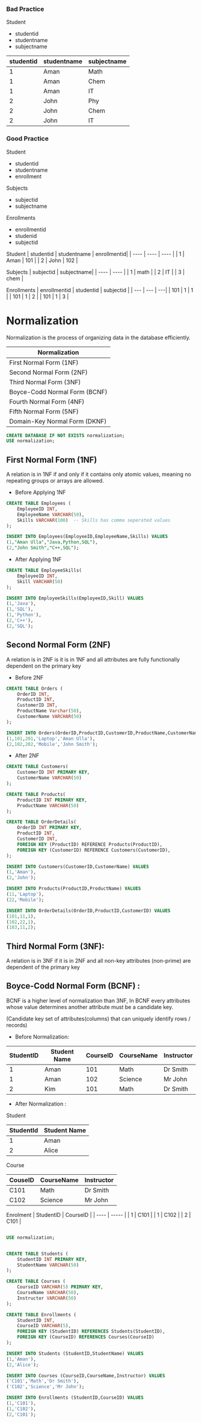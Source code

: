 
### Bad Practice

Student
 - studentid
 - studentname
 - subjectname

|studentid | studentname | subjectname | 
| --- | --- | ---|
| 1 | Aman | Math | 
| 1 | Aman | Chem | 
| 1 | Aman | IT |
| 2 | John | Phy | 
|2 | John | Chem | 
| 2 | John | IT |


### Good Practice

Student
- studentid
- studentname
- enrollment

Subjects
 - subjectid
 - subjectname

Enrollments
 - enrollmentid
 - studenid
 - subjectid



Student
| studentid | studentname | enrollmentid|
| ---- | ---- | ---- |
| 1 | Aman | 101 |
| 2 | John | 102 |


Subjects
| subjectid | subjectname|
| ----  | ---- | 
| 1 | math | 
| 2 | IT | 
| 3 | chem | 


Enrollments
| enrollmentid | studentid | subjectid | 
| --- | --- | ---|
| 101 | 1 | 1 | 
| 101 | 1 | 2 | 
| 101 | 1 | 3 | 


# Normalization 

Normalization is the process of organizing data in the database efficiently.


|Normalization |
| ----- | 
| First Normal Form (1NF)  |
| Second Normal Form (2NF)  |
| Third Normal Form (3NF)  |
| Boyce-Codd Normal Form (BCNF)  |
| Fourth Normal Form (4NF)  |
| Fifth Normal Form (5NF)  |
| Domain-Key Normal Form (DKNF)  |




```sql
CREATE DATABASE IF NOT EXISTS normalization;
USE normalization;
```

## First Normal Form (1NF)

A relation is in 1NF if and only if it contains only atomic values, meaning no repeating groups or arrays are allowed.

- Before Applying 1NF
```sql
CREATE TABLE Employees (
    EmployeeID INT,
    EmployeeName VARCHAR(50),
    Skills VARCHAR(100)  -- Skills has comma seperated values
);

INSERT INTO Employees(EmployeeID,EmployeeName,Skills) VALUES
(1,"Aman Ulla","Java,Python,SQL"),
(2,"John Smith","C++,SQL");
```
- After Applying 1NF
```sql
CREATE TABLE EmployeeSkills(
    EmployeeID INT,
    Skill VARCHAR(50)
);

INSERT INTO EmployeeSkills(EmployeeID,Skill) VALUES
(1,'Java'),
(1,'SQL'),
(1,'Python'),
(2,'C++'),
(2,'SQL');
```

## Second Normal Form (2NF)

A relation is in 2NF is it is in 1NF and all attributes are fully functionally dependent on the primary key

- Before 2NF
```sql
CREATE TABLE Orders (
    OrderID INT,
    ProductID INT,
    CustomerID INT,
    ProductName Varchar(50),
    CustomerName VARCHAR(50)
);

INSERT INTO Orders(OrderID,ProductID,CustomerID,ProductName,CustomerName) VALUES
(1,101,201,'Laptop','Aman Ulla'),
(2,102,202,'Mobile','John Smith');
```

- After 2NF
```sql
CREATE TABLE Customers(
    CustomerID INT PRIMARY KEY,
    CustomerName VARCHAR(50)
);

CREATE TABLE Products(
    ProductID INT PRIMARY KEY,
    ProductName VARCHAR(50)
);

CREATE TABLE OrderDetails(
    OrderID INT PRIMARY KEY,
    ProductID INT,
    CustomerID INT,
    FOREIGN KEY (ProductID) REFERENCE Products(ProductID),
    FOREIGN KEY (CustomerID) REFERENCE Customers(CustomerID),
);

INSERT INTO Customers(CustomerID,CustomerName) VALUES
(1,'Aman'),
(2,'John');

INSERT INTO Products(ProductID,ProductName) VALUES
(11,'Laptop'),
(22,'Mobile');

INSERT INTO OrderDetails(OrderID,ProductID,CustomerID) VALUES
(101,11,1),
(102,22,1),
(103,11,2);
```


## Third Normal Form (3NF):

A relation is in 3NF if it is in 2NF and all non-key attributes (non-prime) are dependent of the primary key


## Boyce-Codd Normal Form (BCNF) :

BCNF is a higher level of normalization than 3NF, In BCNF every attributes whose value determines another attribute must be a candidate key.

(Candidate key set of attributes(columns) that can uniquely identify rows / records)


- Before Normalization:

|StudentID | Student Name | CourseID | CourseName | Instructor | 
|  ---- | ---- | ----- | ----| -----|
|1 | Aman | 101 | Math | Dr Smith | 
|1 | Aman | 102 | Science | Mr John | 
| 2 | Kim | 101 | Math | Dr Smith |


- After Normalization : 

Student

|StudentId | Student Name | 
| ---- | ---- | 
| 1 | Aman |
| 2 | Alice | 

Course 

|CouseID | CourseName |Instructor|
| ---- | ----- | ----- |
| C101 | Math | Dr Smith | 
| C102 | Science | Mr John |

Enrolment
| StudentID | CourseID | 
| ---- | ----- |
| 1 | C101 |
| 1 | C102 | 
| 2 | C101 |

```sql

USE normalization;


CREATE TABLE Students (
    StudentID INT PRIMARY KEY,
    StudentName VARCHAR(50)
);

CREATE TABLE Courses (
    CourseID VARCHAR(5) PRIMARY KEY,
    CourseName VARCHAR(50),
    Instructor VARCHAR(50)
);

CREATE TABLE Enrollments (
    StudentID INT,
    CourseID VARCHAR(5),
    FOREIGN KEY (StudentID) REFERENCES Students(StudentID),
    FOREIGN KEY (CourseID) REFERENCES Courses(CourseID)
);

INSERT INTO Students (StudentID,StudentName) VALUES
(1,'Aman'),
(2,'Alice');

INSERT INTO Courses (CourseID,CourseName,Instructor) VALUES
('C101','Math','Dr Smith'),
('C102','Science','Mr John');

INSERT INTO Enrollments (StudentID,CourseID) VALUES
(1,'C101'),
(1,'C102'),
(2,'C101');
```